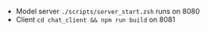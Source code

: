 * Model server `./scripts/server_start.zsh` runs on 8080
* Client `cd chat_client && npm run build` on 8081
